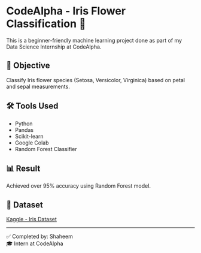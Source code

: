 # CodeAlpha - Iris Flower Classification 🌸

This is a beginner-friendly machine learning project done as part of my Data Science Internship at CodeAlpha.

## 📌 Objective
Classify Iris flower species (Setosa, Versicolor, Virginica) based on petal and sepal measurements.

## 🛠️ Tools Used
- Python
- Pandas
- Scikit-learn
- Google Colab
- Random Forest Classifier

## 📊 Result
Achieved over 95% accuracy using Random Forest model.

## 📁 Dataset
[Kaggle - Iris Dataset](https://www.kaggle.com/datasets/saurabh00007/iriscsv)

---

✅ Completed by: Shaheem  
🎓 Intern at CodeAlpha
